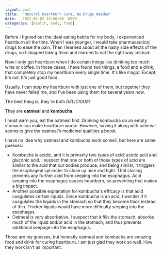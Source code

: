 ```yaml
---
layout: post
title:  "Natural Heartburn Cure, No Drugs Needed"
date:   2022-05-03 19:00:00 -0500
categories: [health, body, food]
---
```

Before I figured out the ideal eating habits for my body, I experienced heartburn all the time. When I was younger, I would take pharmaceutical drugs to ease the pain. Then I learned about all the nasty side effects of the drugs, so I stopped taking them and learned to eat the right way instead.

Now I only get heartburn when I do certain things like drinking too much wine or coffee. In those cases, I have found two things, a food and a drink, that completely stop my heartburn every single time. It's like magic! Except, it's not. It's just good food.

Usually, I can stop my heartburn with just one of them, but together they have never failed me, and I've been using them for several years now.

The best thing is, they're both *DELICIOUS*!

They are **oatmeal**  and **kombucha**.

I must warn you, eat the oatmeal first. Drinking kombucha on an empty stomach can make heartburn worse. However, having it along with oatmeal seems to give the oatmeal's medicinal qualities a boost.

I have no idea why oatmeal and kombucha work so well, but here are some guesses:
- Kombucha is acidic, and it is primarily two types of acid: acetic acid and gluconic acid. I suspect that one or both of those types of acid are similar to the acid that our bodies produce, and being similar, it triggers the esophageal sphincter to close up nice and tight. That closing prevents any further acid from seeping into the esophagus. Acid seeping into the esophagus causes heartburn, so preventing that makes a big impact.
- Another possible explanation for kombucha's efficacy is that acid coagulates certain liquids. Since kombucha is an acid, I wonder if it coagulates the liquids in the stomach so that they become thick instead of thin. Thicker liquids would have more difficulty seeping into the esophagus.
- Oatmeal is very absorbative. I suspect that it fills the stomach, absorbs much of the liquid and/or acid in the stomach, and thus prevents additional seepage into the esophagus.

Those are my guesses, but honestly oatmeal and kombucha are amazing food and drink for curing heartburn. I am just glad they work so well. How they work isn't as important.
